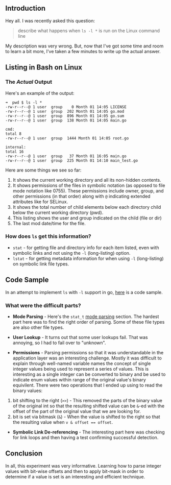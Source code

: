 ## Introduction

Hey all.  I was recently asked this question:  

> describe what happens when `ls -l *` is run on the Linux command line

My description was very wrong.  But, now that I've got some time and room to learn a bit more, I've taken a few minutes to write up the actual answer.  

## Listing in Bash on Linux

### The _Actual_ Output

Here's an example of the output:  

```
➜  pwd $ ls -l *
-rw-r--r--@ 1 user  group    0 Month 01 14:05 LICENSE
-rw-r--r--@ 1 user  group  202 Month 01 14:05 go.mod
-rw-r--r--@ 1 user  group  896 Month 01 14:05 go.sum
-rw-r--r--@ 1 user  group  138 Month 01 14:05 main.go

cmd:
total 8
-rw-r--r--@ 1 user  group  1444 Month 01 14:05 root.go

internal:
total 16
-rw-r--r--@ 1 user  group   37 Month 01 16:05 main.go
-rw-r--r--@ 1 user  group  225 Month 01 14:10 main_test.go
```

Here are some things we see so far:  

1. It shows the current working directory and all its non-hidden contents.  
2. It shows permissions of the files in symbolic notation (as opposed to file mode notation like 0755).  These permissions include owner, group, and other permissions (in that order) along with `@` indicating extended attributes like for SELinux.  
3. It shows the total number of child elements below each directory child below the current working directory (pwd).  
4. This listing shows the user and group indicated on the child (file or dir)
5. The last mod date/time for the file.  

### How does `ls` get this information?

* `stat` - for getting file and directory info for each item listed, even with symbolic links and not using the `-l` (long-listing) option.  
* `lstat` - for getting metadata information for when using `-l` (long-listing) on symbolic link file types.

## Code Sample

In an attempt to implement `ls` with `-l` support in go, [here](https://github.com/sochoa/go-ls/blob/main) is a code sample.

### What were the difficult parts?

* **Mode Parsing** - Here's the `stat_t` [mode parsing](https://github.com/sochoa/go-ls/blob/main/internal/stat/stat.go#L82-L98) section.  The hardest part here was to find the right order of parsing.  Some of these file types are also other file types.    

* **User Lookup** - It turns out that some user lookups fail.  That was annoying, so I had to fail over to "unknown".  

* **Permissions** - Parsing permissions so that it was understandable in the application layer was an interesting challenge.  Mostly it was difficult to explain through well-named variable names the concept of  single integer values being used to represent a series of values.  This is interesting as a single integer can be converted to binary and be used to indicate enum values within range of the original value's binary equivilent.  There were two operations that I ended up using to read the binary values: 

1. bit shifting to the right (`>>`) - This removed the parts of the binary value of the original int so that the resulting shifted value can be `&`-ed with the offset of the part of the original value that we are looking for.  
2. bit is set via bitmask (`&`) - When the value is shifted to the right so that the resulting value when `v & offset == offset`.  

* **Symbolic Link De-referencing** - The interesting part here was checking for link loops and then having a test confirming successful detection.  

## Conclusion

In all, this experiment was very informative.  Learning how to parse integer values with bit-wise offsets and then to apply bit-mask in order to determine if a value is set is an interesting and efficient technique.  
